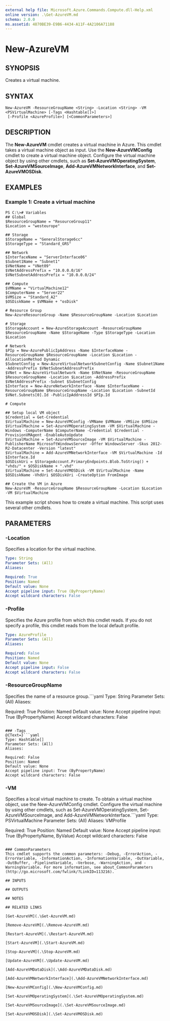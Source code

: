 ```yaml
---
external help file: Microsoft.Azure.Commands.Compute.dll-Help.xml
online version: .\Get-AzureVM.md
schema: 2.0.0
ms.assetid: 4870BE39-E9B6-4434-A11F-4A2106A71188
---
```


# New-AzureVM

## SYNOPSIS
Creates a virtual machine.

## SYNTAX

```
New-AzureVM -ResourceGroupName <String> -Location <String> -VM <PSVirtualMachine> [-Tags <Hashtable[]>]
 [-Profile <AzureProfile>] [<CommonParameters>]
```

## DESCRIPTION
The **New-AzureVM** cmdlet creates a virtual machine in Azure.
This cmdlet takes a virtual machine object as input.
Use the **New-AzureVMConfig** cmdlet to create a virtual machine object.
Configure the virtual machine object by using other cmdlets, such as **Set-AzureVMOperatingSystem**, **Set-AzureVMSourceImage**, **Add-AzureVMNetworkInterface**, and **Set-AzureVMOSDisk**.

## EXAMPLES

### Example 1: Create a virtual machine
```
PS C:\># Variables    
## Global
$ResourceGroupName = "ResourceGroup11"
$Location = "westeurope"

## Storage
$StorageName = "GeneralStorage6cc"
$StorageType = "Standard_GRS"

## Network
$InterfaceName = "ServerInterface06"
$Subnet1Name = "Subnet1"
$VNetName = "VNet09"
$VNetAddressPrefix = "10.0.0.0/16"
$VNetSubnetAddressPrefix = "10.0.0.0/24"

## Compute
$VMName = "VirtualMachine12"
$ComputerName = "Server22"
$VMSize = "Standard_A2"
$OSDiskName = $VMName + "osDisk"

# Resource Group
New-AzureResourceGroup -Name $ResourceGroupName -Location $Location

# Storage
$StorageAccount = New-AzureStorageAccount -ResourceGroupName $ResourceGroupName -Name $StorageName -Type $StorageType -Location $Location

# Network
$PIp = New-AzurePublicIpAddress -Name $InterfaceName -ResourceGroupName $ResourceGroupName -Location $Location -AllocationMethod Dynamic
$SubnetConfig = New-AzureVirtualNetworkSubnetConfig -Name $Subnet1Name -AddressPrefix $VNetSubnetAddressPrefix
$VNet = New-AzureVirtualNetwork -Name $VNetName -ResourceGroupName $ResourceGroupName -Location $Location -AddressPrefix $VNetAddressPrefix -Subnet $SubnetConfig
$Interface = New-AzureNetworkInterface -Name $InterfaceName -ResourceGroupName $ResourceGroupName -Location $Location -SubnetId $VNet.Subnets[0].Id -PublicIpAddressId $PIp.Id

# Compute

## Setup local VM object
$Credential = Get-Credential
$VirtualMachine = New-AzureVMConfig -VMName $VMName -VMSize $VMSize
$VirtualMachine = Set-AzureVMOperatingSystem -VM $VirtualMachine -Windows -ComputerName $ComputerName -Credential $Credential -ProvisionVMAgent -EnableAutoUpdate
$VirtualMachine = Set-AzureVMSourceImage -VM $VirtualMachine -PublisherName MicrosoftWindowsServer -Offer WindowsServer -Skus 2012-R2-Datacenter -Version "latest"
$VirtualMachine = Add-AzureVMNetworkInterface -VM $VirtualMachine -Id $Interface.Id
$OSDiskUri = $StorageAccount.PrimaryEndpoints.Blob.ToString() + "vhds/" + $OSDiskName + ".vhd"
$VirtualMachine = Set-AzureVMOSDisk -VM $VirtualMachine -Name $OSDiskName -VhdUri $OSDiskUri -CreateOption FromImage

## Create the VM in Azure
New-AzureVM -ResourceGroupName $ResourceGroupName -Location $Location -VM $VirtualMachine
```

This example script shows how to create a virtual machine.
This script uses several other cmdlets.

## PARAMETERS

### -Location
Specifies a location for the virtual machine.

```yaml
Type: String
Parameter Sets: (All)
Aliases: 

Required: True
Position: Named
Default value: None
Accept pipeline input: True (ByPropertyName)
Accept wildcard characters: False
```

### -Profile
Specifies the Azure profile from which this cmdlet reads.
If you do not specify a profile, this cmdlet reads from the local default profile.

```yaml
Type: AzureProfile
Parameter Sets: (All)
Aliases: 

Required: False
Position: Named
Default value: None
Accept pipeline input: False
Accept wildcard characters: False
```

### -ResourceGroupName
Specifies the name of a resource group.```yaml
Type: String
Parameter Sets: (All)
Aliases: 

Required: True
Position: Named
Default value: None
Accept pipeline input: True (ByPropertyName)
Accept wildcard characters: False
```

### -Tags
@{Text=}```yaml
Type: Hashtable[]
Parameter Sets: (All)
Aliases: 

Required: False
Position: Named
Default value: None
Accept pipeline input: True (ByPropertyName)
Accept wildcard characters: False
```

### -VM
Specifies a local virtual machine to create. To obtain a virtual machine object, use the New-AzureVMConfig cmdlet. Configure the virtual machine by using other cmdlets, such as Set-AzureVMOperatingSystem, Set-AzureVMSourceImage, and Add-AzureVMNetworkInterface.```yaml
Type: PSVirtualMachine
Parameter Sets: (All)
Aliases: VMProfile

Required: True
Position: Named
Default value: None
Accept pipeline input: True (ByPropertyName, ByValue)
Accept wildcard characters: False
```

### CommonParameters
This cmdlet supports the common parameters: -Debug, -ErrorAction, -ErrorVariable, -InformationAction, -InformationVariable, -OutVariable, -OutBuffer, -PipelineVariable, -Verbose, -WarningAction, and -WarningVariable. For more information, see about_CommonParameters (http://go.microsoft.com/fwlink/?LinkID=113216).

## INPUTS

## OUTPUTS

## NOTES

## RELATED LINKS

[Get-AzureVM](.\Get-AzureVM.md)

[Remove-AzureVM](.\Remove-AzureVM.md)

[Restart-AzureVM](.\Restart-AzureVM.md)

[Start-AzureVM](.\Start-AzureVM.md)

[Stop-AzureVM](.\Stop-AzureVM.md)

[Update-AzureVM](.\Update-AzureVM.md)

[Add-AzureVMDataDisk](.\Add-AzureVMDataDisk.md)

[Add-AzureVMNetworkInterface](.\Add-AzureVMNetworkInterface.md)

[New-AzureVMConfig](.\New-AzureVMConfig.md)

[Set-AzureVMOperatingSystem](.\Set-AzureVMOperatingSystem.md)

[Set-AzureVMSourceImage](.\Set-AzureVMSourceImage.md)

[Set-AzureVMOSDisk](.\Set-AzureVMOSDisk.md)


